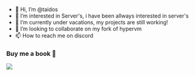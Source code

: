 - 👋 Hi, I’m @taidos
- 👀 I’m interested in Server's, i have been allways interested in server's
- 🌱 I’m currently under vacations, my projects are still working!
- 💞️ I’m looking to collaborate on my fork of hypervm
- 📫 How to reach me on discord

### Buy me a book 👀
[![](https://img.buymeacoffee.com/api/?url=aHR0cHM6Ly9pbWcuYnV5bWVhY29mZmVlLmNvbS9hcGkvP25hbWU9YWRuYW50dXJraSZzaXplPTMwMCZiZy1pbWFnZT1ibWMmYmFja2dyb3VuZD1mZjgxM2Y=&creator=TAIDOS&is_creating=building%20cool%20things%20every%20single%20f**king%20day%20or%20at%20least%20he%20tries.&design_code=1&design_color=%23ff813f&slug=taidos)](https://www.buymeacoffee.com/taidos)

<!---
taidos/taidos is a ✨ special ✨ repository because its `README.md` (this file) appears on your GitHub profile.
You can click the Preview link to take a look at your changes.
--->
